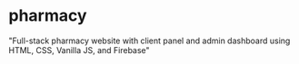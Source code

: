 # pharmacy
"Full-stack pharmacy website with client panel and admin dashboard using HTML, CSS, Vanilla JS, and Firebase"

